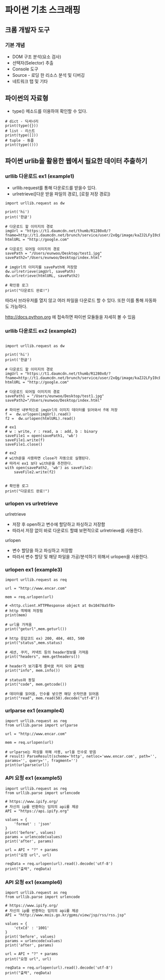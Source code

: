 # 파이썬 기초 스크래핑

## 크롬 개발자 도구

### 기본 개념
- DOM 구조 분석(요소 검사)
- 선택자(Selector) 추출
- Console 도구
- Source - 로딩 한 리소스 분석 및 디버깅
- 네트워크 탭 및 기타

## 파이썬의 자료형
- type() 메소드를 이용하여 확인할 수 있다.

```
# dict - 딕셔너리
print(type({}))
# list - 리스트
print(type([]))
# tuple - 튜플
print(type(()))
```

## 파이썬 urlib을 활용한 웹에서 필요한 데이터 추출하기

### urllib 다운로드 ex1 (example1)
- urllib.request를 통해 다운로드를 받을수 있다.
- urlretrieve([다운 받을 파일의 경로], [로컬 저장 경로])
```
import urllib.request as dw

print('hi')
print('한글')

# 다운로드 할 이미지의 경로
imgUrl = "https://t1.daumcdn.net/thumb/R1280x0/?fname=http://t1.daumcdn.net/brunch/service/user/2xQg/image/kaZJ2LFyI0cBnynD_0rnneuFgYI.jpg"
htmlURL = "http://google.com"

# 다운로드 되어질 이미지의 경로
savePath = "/Users/eunwoo/Desktop/test1.jpg"
savePath2="/Users/eunwoo/Desktop/index.html"

# imgUrl의 이미지를 savePath에 저장함
dw.urlretrieve(imgUrl, savePath)
dw.urlretrieve(htmlURL, savePath2)

# 확인용 로그
print("다운로드 완료!")
```

따라서 브라우저를 열지 않고 여러 파일을 다운로드 할 수 있다.
또한 이를 통해 자동화도 가능하다.

http://docs.python.org 에 접속하면 파이썬 모듈들을 자세히 볼 수 있음


### urllib 다운로드 ex2 (example2)
```

import urllib.request as dw

print('hi')
print('한글')

# 다운로드 할 이미지의 경로
imgUrl = "https://t1.daumcdn.net/thumb/R1280x0/?fname=http://t1.daumcdn.net/brunch/service/user/2xQg/image/kaZJ2LFyI0cBnynD_0rnneuFgYI.jpg"
htmlURL = "http://google.com"

# 다운로드 되어질 이미지의 경로
savePath1 = "/Users/eunwoo/Desktop/test1.jpg"
savePath2="/Users/eunwoo/Desktop/index.html"

# 파이썬 내부적으로 imgUrl의 이미지 데이터를 읽어와서 f에 저장
f =  dw.urlopen(imgUrl).read()
f2 =  dw.urlopen(htmlURL).read()

# ex1
# w : write, r : read, a : add, b : binary
saveFile1 = open(savePath1, 'wb')
saveFile1.write(f)
saveFile1.close()

# ex2
# with문을 사용하면 close가 자동으로 실행된다.
# 따라서 ex1 보다 with문을 추천한다.
with open(savePath2, 'wb') as saveFile2:
    saveFile2.write(f2)


# 확인용 로그
print("다운로드 완료!")
```

### urlopen vs urlretrieve

urlretrieve
- 저장 후 open하고 변수에 할당하고 파싱하고 저장함
- 따라서 저장 없이 바로 다운로드 할떄 보편적으로 urlretrieve를 사용한다.

urlopen
- 변수 할당을 하고 파싱하고 저장함
- 따라서 변수 할당 및 해당 파일을 가공/분석하기 위해서 urlopen을 사용한다.



### urlopen ex1 (example3)
```
import urllib.request as req

url = "http://www.encar.com"

mem = req.urlopen(url)

# <http.client.HTTPResponse object at 0x10478a5f8>
# http 객체에 저장됨
print(mem)

# url을 가져옴
print("geturl",mem.geturl())

# http 응답코드 ex) 200, 404, 403, 500
print("status",mem.status)

# 세션, 쿠키, 커넥트 등의 header정보를 가져옴
print("headers", mem.getheaders())

# header가 보기좋게 줄바꿈 처리 되어 출력됨
print("info", mem.info())

# status와 동일
print("code", mem.getcode())

# 데이터를 읽어옴, 인수를 넣으면 해당 숫자만큼 읽어옴
print("read", mem.read(50).decode("utf-8"))
```


### urlparse ex1 (example4)
```
import urllib.request as req
from urllib.parse import urlparse

url = "http://www.encar.com"

mem = req.urlopen(url)

# urlparse는 파싱을 위해 사용, url을 인수로 받음
# result) ParseResult(scheme='http', netloc='www.encar.com', path='', params='', query='', fragment='')
print(urlparse(url))
```

### API 요청 ex1 (example5)

```
import urllib.request as req
from urllib.parse import urlencode

# https://www.ipify.org/ 
# 자신의 ip를 반환하는 임의의 api를 제공
API = "https://api.ipify.org"

values = {
    'format' : 'json'
}
print('before', values)
params = urlencode(values)
print('after', params)

url = API + "?" + params
print("요청 url", url)

reqData = req.urlopen(url).read().decode('utf-8')
print("출력", reqData)
```

### API 요청 ex1 (example6)

```
import urllib.request as req
from urllib.parse import urlencode

# https://www.ipify.org/ 
# 자신의 ip를 반환하는 임의의 api를 제공
API = "http://www.mois.go.kr/gpms/view/jsp/rss/rss.jsp"

values = {
    'ctxCd' : '1001'
}
print('before', values)
params = urlencode(values)
print('after', params)

url = API + "?" + params
print("요청 url", url)

reqData = req.urlopen(url).read().decode('utf-8')
print("출력", reqData)
```